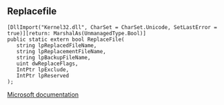 ## Replacefile

```
[DllImport("Kernel32.dll", CharSet = CharSet.Unicode, SetLastError = true)][return: MarshalAs(UnmanagedType.Bool)]
public static extern bool ReplaceFile(
   string lpReplacedFileName,
   string lpReplacementFileName,
   string lpBackupFileName,
   uint dwReplaceFlags,
   IntPtr lpExclude,
   IntPtr lpReserved
);
```

[Microsoft documentation](https://docs.microsoft.com/en-us/windows/win32/api/winbase/nf-winbase-replacefile)

